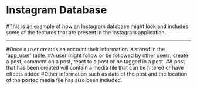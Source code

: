 # Instagram Database

#This is an example of how an Instagram database might look and includes some of the features that are present in the Instagram application.

-------------------------------------------------------------------------------

#Once a user creates an account their information is stored in the 'app_user' table.
#A user might follow or be followed by other users, create a post, comment on a post, react to a post or be tagged in a post.
#A post that has been created will contain a media file that can be filtered or have effects added #Other information such as date of the post and the location of the posted media file has also been included.
